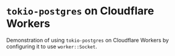 # `tokio-postgres` on Cloudflare Workers

Demonstration of using `tokio-postgres` on Cloudflare Workers by configuring it to use `worker::Socket`.

